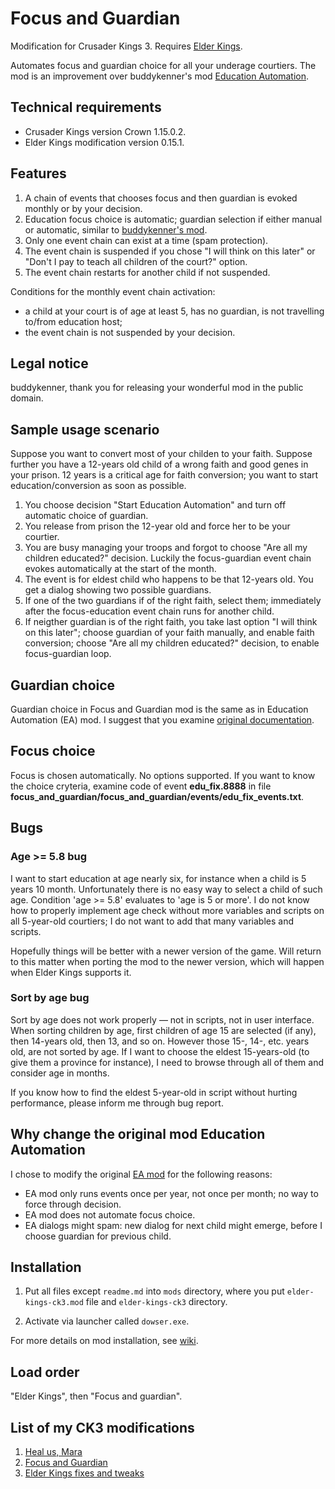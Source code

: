 # Focus and Guardian

Modification for Crusader Kings 3. Requires [Elder Kings](https://www.nexusmods.com/crusaderkings3/mods/32).

Automates focus and guardian choice for all your underage courtiers. The mod is an improvement over buddykenner's mod [Education Automation](https://catalogue.smods.ru/archives/127942).

## Technical requirements

* Crusader Kings version Crown 1.15.0.2.
* Elder Kings modification version 0.15.1.

## Features

1. A chain of events that chooses focus and then guardian is evoked monthly or by your decision.
2. Education focus choice is automatic; guardian selection if either manual or automatic, similar to [buddykenner's mod](https://catalogue.smods.ru/archives/127942).
3. Only one event chain can exist at a time (spam protection).
4. The event chain is suspended if you chose "I will think on this later" or "Don't I pay <TUTOR> to teach all children of the court?" option.
5. The event chain restarts for another child if not suspended.

Conditions for the monthly event chain activation:

* a child at your court is of age at least 5, has no guardian, is not travelling to/from education host;
* the event chain is not suspended by your decision.

## Legal notice

buddykenner, thank you for releasing your wonderful mod in the public domain.

## Sample usage scenario

Suppose you want to convert most of your childen to your faith. Suppose further you have a 12-years old child of a wrong faith and good genes in your prison. 12 years is a critical age for faith conversion; you want to start education/conversion as soon as possible.

1. You choose decision "Start Education Automation" and turn off automatic choice of guardian.
2. You release from prison the 12-year old and force her to be your courtier.
3. You are busy managing your troops and forgot to choose "Are all my children educated?" decision. Luckily the focus-guardian event chain evokes automatically at the start of the month.
4. The event is for eldest child who happens to be that 12-years old. You get a dialog showing two possible guardians.
5. If one of the two guardians if of the right faith, select them; immediately after the focus-education event chain runs for another child.
6. If neigther guardian is of the right faith, you take last option "I will think on this later"; choose guardian of your faith manually, and enable faith conversion; choose "Are all my children educated?" decision, to enable focus-guardian loop.

## Guardian choice

Guardian choice in Focus and Guardian mod is the same as in Education Automation (EA) mod. I suggest that you examine [original documentation](https://catalogue.smods.ru/archives/127942).

## Focus choice

Focus is chosen automatically. No options supported. If you want to know the choice cryteria, examine code of event **edu_fix.8888** in file **focus_and_guardian/focus_and_guardian/events/edu_fix_events.txt**.

## Bugs

### Age >= 5.8 bug

I want to start education at age nearly six, for instance when a child is 5 years 10 month. Unfortunately there is no easy way to select a child of such age. Condition 'age >= 5.8' evaluates to 'age is 5 or more'. I do not know how to properly implement age check without more variables and scripts on all 5-year-old courtiers; I do not want to add that many variables and scripts.

Hopefully things will be better with a newer version of the game. Will return to this matter when porting the mod to the newer version, which will happen when Elder Kings supports it.

### Sort by age bug

Sort by age does not work properly — not in scripts, not in user interface. When sorting children by age, first children of age 15 are selected (if any), then 14-years old, then 13, and so on. However those 15-, 14-, etc. years old, are not sorted by age. If I want to choose the eldest 15-years-old (to give them a province for instance), I need to browse through all of them and consider age in months.

If you know how to find the eldest 5-year-old in script without hurting performance, please inform me through bug report.

## Why change the original mod Education Automation

I chose to modify the original [EA mod](https://catalogue.smods.ru/archives/127942) for the following reasons:

* EA mod only runs events once per year, not once per month; no way to force through decision.
* EA mod does not automate focus choice.
* EA dialogs might spam: new dialog for next child might emerge, before I choose guardian for previous child.

## Installation

1. Put all files except `readme.md` into `mods` directory, where you put `elder-kings-ck3.mod` file and `elder-kings-ck3` directory.

2. Activate via launcher called `dowser.exe`.

For more details on mod installation, see [wiki](https://ck3.paradoxwikis.com/Modding#Installing_mods_manually).

## Load order

"Elder Kings", then "Focus and guardian".

## List of my CK3 modifications

1. [Heal us, Mara](https://github.com/krisk0/heal_us_mara)
2. [Focus and Guardian](https://github.com/krisk0/focus_and_guardian)
3. [Elder Kings fixes and tweaks](https://github.com/krisk0/ek_fixes_and_tweaks)
